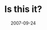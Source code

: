 ---
layout: base.njk
title : 'Is this it?' 
view_title : 'Is this it?' 
year : '2007' 
date : '2007-09-24' 
img_file : '/drawing/isthisit.png' 
html_file : 'isthisit' 
next_html : 'iwanttostealyourcovers.html' 
year_order : '163' 
permalink : "title/{{html_file}}.html"
---